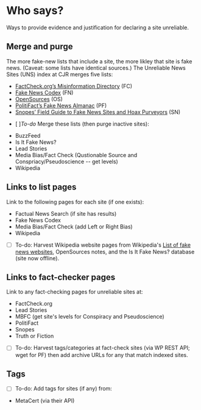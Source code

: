 # Who says? 
Ways to provide evidence and justification for declaring a site unreliable.

## Merge and purge

The more fake-new lists that include a site, the more likley that site is fake news. (Caveat: some lists have identical sources.) The Unreliable News Sites (UNS) index at CJR merges five lists:
<ul>
  <li><a href="https://www.factcheck.org/2017/07/websites-post-fake-satirical-stories/">FactCheck.org’s Misinformation Directory</a> (FC)</li>
  <li><a href="http://www.fakenewscodex.com/" rel="noopener noreferrer">Fake News Codex</a> (FN)</li>
  <li><a href="http://www.opensources.co/" rel="noopener noreferrer">OpenSources</a> (OS)</li>
  <li><a href="https://www.politifact.com/punditfact/article/2017/apr/20/politifacts-guide-fake-news-websites-and-what-they/">PolitiFact’s Fake News Almanac</a> (PF)</li>
  <li><a href="https://www.snopes.com/2016/01/14/fake-news-sites/">Snopes’ Field Guide to Fake News Sites and Hoax Purveyors</a> (SN)</li>
</ul>

- [ ]*To-do* Merge these lists (then purge inactive sites):
* BuzzFeed
* Is It Fake News?
* Lead Stories
* Media Bias/Fact Check (Qustionable Source and Conspriacy/Pseudoscience -- get levels)
* Wikipedia 

## Links to list pages
Link to the following pages for each site (if one exists):
* Factual News Search (if site has results)
* Fake News Codex 
* Media Bias/Fact Check (add Left or Right Bias)
* Wikipedia

- [ ] To-do: Harvest Wikipedia website pages from Wikipedia's <a href="">List of fake news websites</a>, OpenSources notes, and the Is It Fake News? database (site now offline).

## Links to fact-checker pages
Link to any fact-checking pages for unreliable sites at:
* FactCheck.org
* Lead Stories
* MBFC (get site's levels for Conspiracy and Pseudoscience)
* PolitiFact
* Snopes
* Truth or Fiction

- [ ] To-do: Harvest tags/categories at fact-check sites (via WP REST API; wget for PF) then add archive URLs for any that match indexed sites.

## Tags
- [ ] To-do: Add tags for sites (if any) from:
* MetaCert (via their API)





